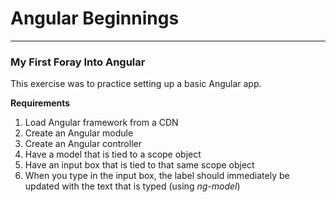 # Angular Beginnings

---

### My First Foray Into Angular

This exercise was to practice setting up a basic Angular app.

**Requirements**

1. Load Angular framework from a CDN
2. Create an Angular module
3. Create an Angular controller
4. Have a model that is tied to a scope object
5. Have an input box that is tied to that same scope object
6. When you type in the input box, the label should immediately be updated with the text that is typed (using *ng-model*)